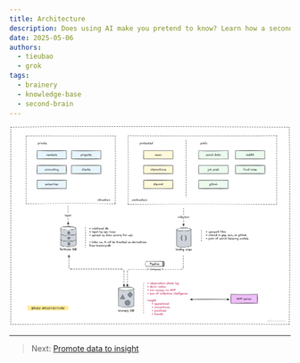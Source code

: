 ```yaml
---
title: Architecture
description: Does using AI make you pretend to know? Learn how a second brain helps you truly understand by curating and connecting knowledge, not just querying AI.
date: 2025-05-06
authors:
  - tieubao
  - grok
tags:
  - brainery
  - knowledge-base
  - second-brain
---
```


![](assets/architecture.png)

---

> Next: [Promote data to insight](promote-data-to-insight.md)
